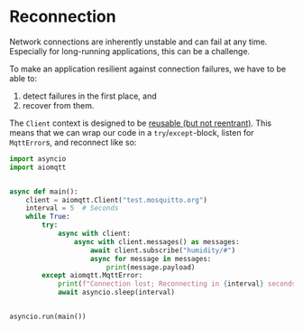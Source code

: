 # Reconnection

Network connections are inherently unstable and can fail at any time. Especially for long-running applications, this can be a challenge.

To make an application resilient against connection failures, we have to be able to:

1. detect failures in the first place, and
1. recover from them.

The `Client` context is designed to be [reusable (but not reentrant)](https://docs.python.org/3/library/contextlib.html#reusable-context-managers). This means that we can wrap our code in a `try`/`except`-block, listen for `MqttError`s, and reconnect like so:

```python
import asyncio
import aiomqtt


async def main():
    client = aiomqtt.Client("test.mosquitto.org")
    interval = 5  # Seconds
    while True:
        try:
            async with client:
                async with client.messages() as messages:
                    await client.subscribe("humidity/#")
                    async for message in messages:
                        print(message.payload)
        except aiomqtt.MqttError:
            print(f"Connection lost; Reconnecting in {interval} seconds ...")
            await asyncio.sleep(interval)


asyncio.run(main())
```
